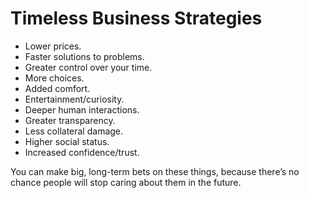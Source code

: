 # Timeless Business Strategies

- Lower prices.
- Faster solutions to problems.
- Greater control over your time.
- More choices.
- Added comfort.
- Entertainment/curiosity.
- Deeper human interactions.
- Greater transparency.
- Less collateral damage.
- Higher social status.
- Increased confidence/trust.

You can make big, long-term bets on these things, because there’s no chance people will stop caring about them in the future.

